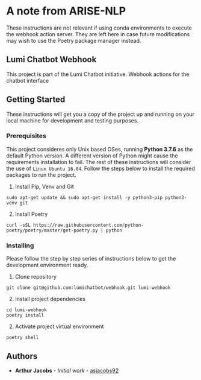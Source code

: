 # A note from ARISE-NLP

These instructions are not relevant if using conda environments to execute the webhook action server. They are left here in case future modifications may wish to use the Poetry package manager instead.

## Lumi Chatbot Webhook

This project is part of the Lumi Chatbot initiative.
Webhook actions for the chatbot interface

## Getting Started

These instructions will get you a copy of the project up and running on your local machine for development and testing purposes.

### Prerequisites

This project consideres only Unix based OSes, running **Python 3.7.6** as the default Python version.
A different version of Python might cause the requirements installation to fail.
The rest of these instructions will consider the use of `Linux Ubuntu 16.04`.
Follow the steps below to install the required packages to run the project.

1. Install Pip, Venv and Git

```
sudo apt-get update && sudo apt-get install -y python3-pip python3-venv git
```

2. Install Poetry

```
curl -sSL https://raw.githubusercontent.com/python-poetry/poetry/master/get-poetry.py | python
```

### Installing

Please follow the step by step series of instructions below to get the development environment ready.

1. Clone repository

```
git clone git@github.com:lumichatbot/webhook.git lumi-webhook
```

2.  Install project dependencies

```
cd lumi-webhook
poetry install
```

2.  Activate project virtual environment

```
poetry shell
```

## Authors

-   **Arthur Jacobs** - _Initial work_ - [asjacobs92](https://github.com/asjacobs92)
